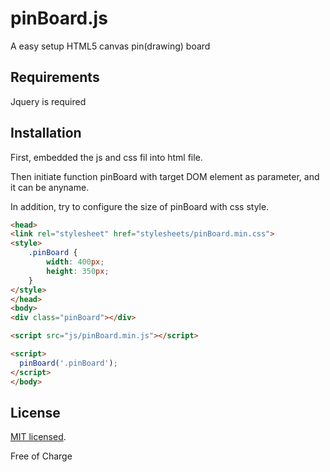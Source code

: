 pinBoard.js
===========

A easy setup HTML5 canvas pin(drawing) board 


## Requirements
Jquery is required

## Installation
First, embedded the js and css fil into html file.

Then initiate function pinBoard with target DOM element as parameter, and it can be anyname.

In addition, try to configure the size of pinBoard with css style.


```html
<head>
<link rel="stylesheet" href="stylesheets/pinBoard.min.css">
<style>
	.pinBoard {
		width: 400px;
		height: 350px;
	}
</style>
</head>
<body>
<div class="pinBoard"></div>

<script src="js/pinBoard.min.js"></script>

<script>
  pinBoard('.pinBoard');
</script>
</body>
```
## License
[MIT licensed](LICENSE).

Free of Charge
